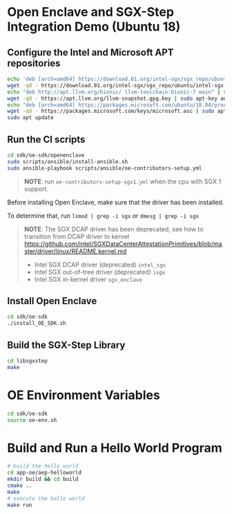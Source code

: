 # Open Enclave and SGX-Step Integration Demo (Ubuntu 18)

## Configure the Intel and Microsoft APT repositories

```sh
echo 'deb [arch=amd64] https://download.01.org/intel-sgx/sgx_repo/ubuntu bionic main' | sudo tee /etc/apt/sources.list.d/intel-sgx.list
wget -qO - https://download.01.org/intel-sgx/sgx_repo/ubuntu/intel-sgx-deb.key | sudo apt-key add -
echo "deb http://apt.llvm.org/bionic/ llvm-toolchain-bionic-7 main" | sudo tee /etc/apt/sources.list.d/llvm-toolchain-bionic-7.list
wget -qO - https://apt.llvm.org/llvm-snapshot.gpg.key | sudo apt-key add -
echo "deb [arch=amd64] https://packages.microsoft.com/ubuntu/18.04/prod bionic main" | sudo tee /etc/apt/sources.list.d/msprod.list
wget -qO - https://packages.microsoft.com/keys/microsoft.asc | sudo apt-key add -
sudo apt update
```

## Run the CI scripts 

```sh
cd sdk/oe-sdk/openenclave
sudo scripts/ansible/install-ansible.sh
sudo ansible-playbook scripts/ansible/oe-contributors-setup.yml
```

> **NOTE**:
> run `oe-contributors-setup-sgx1.yml` when the cpu with SGX 1 support. 

Before installing Open Enclave, make sure that the driver has been installed. 

To determine that, run `lsmod | grep -i sgx` or `dmesg | grep -i sgx`

> **NOTE**:
> The SGX DCAP driver has been deprecated, see how to transition from DCAP driver to kernel <https://github.com/intel/SGXDataCenterAttestationPrimitives/blob/master/driver/linux/README.kernel.md>
> - Intel SGX DCAP driver (deprecated) `intel_sgx`
> - Intel SGX out-of-tree driver (deprecated) `isgx`
> - Intel SGX in-kernel driver `sgx_enclave`


## Install Open Enclave 

```sh
cd sdk/oe-sdk
./install_OE_SDK.sh
```

## Build the SGX-Step Library 

```sh
cd libsgxstep
make
```

# OE Environment Variables 

```sh
cd sdk/oe-sdk
source oe-env.sh
```

# Build and Run a Hello World Program 

```sh
# build the hello world 
cd app-oe/aep-helloworld
mkdir build && cd build 
cmake .. 
make
# execute the hello world
make run
```
